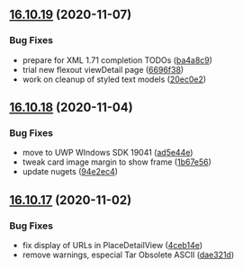 ## [16.10.19](https://github.com/phandcock/GrampsView/compare/v16.10.18...v16.10.19) (2020-11-07)


### Bug Fixes

* prepare for XML 1.71 completion TODOs ([ba4a8c9](https://github.com/phandcock/GrampsView/commit/ba4a8c932d7da44c1bab323ab6ee5732efbf3495))
* trial new flexout viewDetail page ([6696f38](https://github.com/phandcock/GrampsView/commit/6696f38ebd598e49461eb48b3324a6e337b9fc0d))
* work on  cleanup of styled text models ([20ec0e2](https://github.com/phandcock/GrampsView/commit/20ec0e21d1352b4cbcc1fd85ec0408db5368320d))



## [16.10.18](https://github.com/phandcock/GrampsView/compare/v16.10.17...v16.10.18) (2020-11-04)


### Bug Fixes

* move to UWP WIndows SDK 19041 ([ad5e44e](https://github.com/phandcock/GrampsView/commit/ad5e44e1a021e051b81324879cff7ed4d5a5909f))
* tweak card image margin to show frame ([1b67e56](https://github.com/phandcock/GrampsView/commit/1b67e566fcf325217387879975a0fb57e1eb1f6d))
* update nugets ([94e2ec4](https://github.com/phandcock/GrampsView/commit/94e2ec4b0f9aff0759ef4a236a16ab818c06c96c))



## [16.10.17](https://github.com/phandcock/GrampsView/compare/v16.10.16...v16.10.17) (2020-11-02)


### Bug Fixes

* fix display of URLs in PlaceDetailView ([4ceb14e](https://github.com/phandcock/GrampsView/commit/4ceb14ee26105948c53f5ae76e50c544af1c5420))
* remove warnings, especial Tar Obsolete ASCII ([dae321d](https://github.com/phandcock/GrampsView/commit/dae321da4bb536ed9aee7c589f4f75c76db3e6d9))




